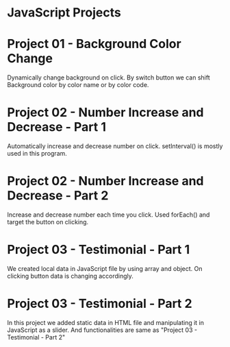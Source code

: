 # JavaScript Projects

# Project 01 - Background Color Change
Dynamically change background on click.
By switch button we can shift Background color by color name or by color code.

# Project 02 - Number Increase and Decrease - Part 1
Automatically increase and decrease number on click.
setInterval() is mostly used in this program.

# Project 02 - Number Increase and Decrease - Part 2
Increase and decrease number each time you click.
Used forEach() and target the button on clicking.

# Project 03 - Testimonial - Part 1
We created local data in JavaScript file by using array and object.
On clicking button data is changing accordingly.

# Project 03 - Testimonial - Part 2
In this project we added static data in HTML file and manipulating it in JavaScript as a slider.
And functionalities are same as "Project 03 - Testimonial - Part 2"
